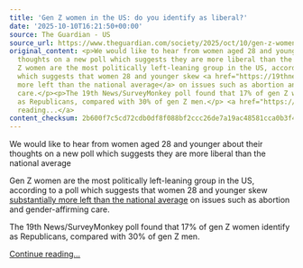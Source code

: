 ```yaml
---
title: 'Gen Z women in the US: do you identify as liberal?'
date: '2025-10-10T16:21:50+00:00'
source: The Guardian - US
source_url: https://www.theguardian.com/society/2025/oct/10/gen-z-women-political-identity-call-out
original_content: <p>We would like to hear from women aged 28 and younger about their
  thoughts on a new poll which suggests they are more liberal than the national average</p><p>Gen
  Z women are the most politically left-leaning group in the US, according to a poll
  which suggests that women 28 and younger skew <a href="https://19thnews.org/2025/10/gen-z-women-politics/">substantially
  more left than the national average</a> on issues such as abortion and gender-affirming
  care.</p><p>The 19th News/SurveyMonkey poll found that 17% of gen Z women identify
  as Republicans, compared with 30% of gen Z men.</p> <a href="https://www.theguardian.com/society/2025/oct/10/gen-z-women-political-identity-call-out">Continue
  reading...</a>
content_checksum: 2b600f7c5cd72cdb0df8f088bf2ccc26de7a19ac48581cca0b3f4563f3197d0f
---
```


We would like to hear from women aged 28 and younger about their thoughts on a new poll which suggests they are more liberal than the national average

Gen Z women are the most politically left-leaning group in the US, according to a poll which suggests that women 28 and younger skew [substantially more left than the national average](https://19thnews.org/2025/10/gen-z-women-politics/) on issues such as abortion and gender-affirming care.

The 19th News/SurveyMonkey poll found that 17% of gen Z women identify as Republicans, compared with 30% of gen Z men.

 [Continue reading...](https://www.theguardian.com/society/2025/oct/10/gen-z-women-political-identity-call-out)